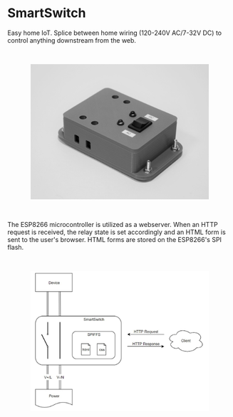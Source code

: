# SmartSwitch
Easy home IoT. Splice between home wiring (120-240V AC/7-32V DC) to control anything downstream from the web.

<br>
<p align="center"> 
  <img src="photos/complete.jpg" width="400">
</p>
<br>

The ESP8266 microcontroller is utilized as a webserver. When an HTTP request is received, the relay state is set accordingly and an HTML form is sent to the user's browser. HTML forms are stored on the ESP8266's SPI flash.

<br>
<p align="center"> 
  <img src="photos/Functional Diagram.jpg" width="400">
</p>
<br>
